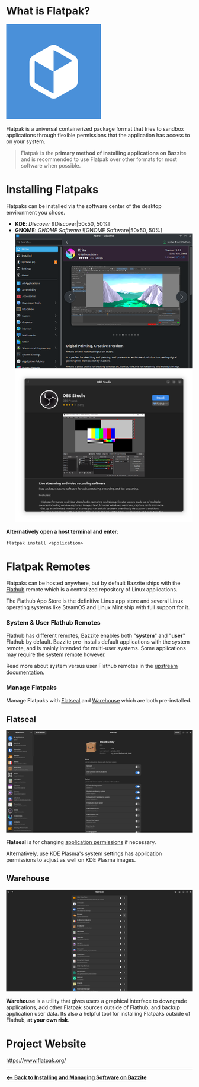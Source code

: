 # What is Flatpak?

![Flatpak|100x100, 100%](../img/flatpak.png)

Flatpak is a universal containerized package format that tries to sandbox applications through flexible permissions that the application has access to on your system.

> Flatpak is the **primary method of installing applications on Bazzite** and is recommended to use Flatpak over other formats for most software when possible.

# Installing Flatpaks

Flatpaks can be installed via the software center of the desktop environment you chose.

- **KDE**: _Discover_ ![Discover|50x50, 50%]
- **GNOME**: _GNOME Software_ ![GNOME Software|50x50, 50%]
  ![Discover|659x500, 100%](../img/Discover.png)
  ![GNOME Software Center](../img/GNOME_Software_Center.png)

**Alternatively open a host terminal and enter**:

```
flatpak install <application>
```

# Flatpak Remotes

Flatpaks can be hosted anywhere, but by default Bazzite ships with the [Flathub](https://flathub.org/) remote which is a centralized repository of Linux applications.

The Flathub App Store is the definitive Linux app store and several Linux operating systems like SteamOS and Linux Mint ship with full support for it.

### System & User Flathub Remotes

Flathub has different remotes, Bazzite enables both "**system**" and "**user**" Flathub by default. Bazzite pre-installs default applications with the system remote, and is mainly intended for multi-user systems. Some applications may require the system remote however.

Read more about system versus user Flathub remotes in the [upstream documentation](https://docs.flathub.org/docs/for-users/user-vs-system-install/).

### Manage Flatpaks

Manage Flatpaks with [Flatseal](https://github.com/tchx84/Flatseal) and [Warehouse](https://github.com/flattool/warehouse) which are both pre-installed.

## Flatseal

![Flatseal|690x376](../img/Flatseal.png)

**Flatseal** is for changing [application permissions](https://github.com/tchx84/Flatseal/blob/92e675e5ad2129f2aabf324261570eef442494f6/DOCUMENTATION.md) if necessary.

Alternatively, use KDE Plasma's system settings has application permissions to adjust as well on KDE Plasma images.

## Warehouse

![Warehouse|690x376](../img/Warehouse.png)

**Warehouse** is a utility that gives users a graphical interface to downgrade applications, add other Flatpak sources outside of Flathub, and backup application user data. Its also a helpful tool for installing Flatpaks outside of Flathub, **at your own risk**.

# Project Website

<https://www.flatpak.org/>

<hr>

[**<-- Back to Installing and Managing Software on Bazzite**](index.md)
